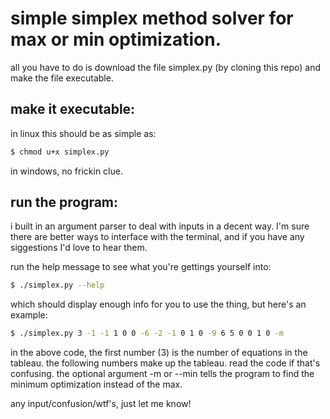 # simple simplex method solver for max or min optimization.


all you have to do is download the file simplex.py (by cloning this repo) and make the file executable.

## make it executable:

in linux this should be as simple as:

```sh
$ chmod u+x simplex.py
```

in windows, no frickin clue.

## run the program:

i built in an argument parser to deal with inputs in a decent way. I'm sure there are better ways to interface with the terminal, and if you have any siggestions I'd love to hear them.

run the help message to see what you're gettings yourself into:

```sh
$ ./simplex.py --help
```

which should display enough info for you to use the thing, but here's an example:

```sh
$ ./simplex.py 3 -1 -1 1 0 0 -6 -2 -1 0 1 0 -9 6 5 0 0 1 0 -m
```

in the above code, the first number (3) is the number of equations in the tableau. the following numbers make up the tableau. read the code if that's confusing. the optional argument -m or --min tells the program to find the minimum optimization instead of the max. 

any input/confusion/wtf's, just let me know!

